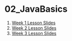 # 02_JavaBasics

1. [Week 1 Lesson Slides](https://docs.google.com/presentation/d/1FBkgqQfGXg0vPp0GTR6SE8dErRoHfiTfYP9lLm4px6U/edit)
2. [Week 2 Lesson Slides](https://docs.google.com/presentation/d/18yGJYc7Smld79WcnJvQ08uxlZosipNIc0hQZ4TxCtt8/edit)
3. [Week 3 Lesson Slides](https://docs.google.com/presentation/d/1SWvCGiW-gO-QLk1b7tuH7HaSKk8GmivWhizNVysOT80/edit)
